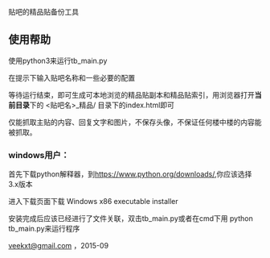 贴吧的精品贴备份工具
## 使用帮助
使用python3来运行tb_main.py

在提示下输入贴吧名称和一些必要的配置

等待运行结束，即可生成可本地浏览的精品贴副本和精品贴索引，用浏览器打开**当前目录**下的 <贴吧名>_精品/ 目录下的index.html即可

仅能抓取主贴的内容、回复文字和图片，不保存头像，不保证任何楼中楼的内容能被抓取。

### windows用户：
首先下载python解释器，到<https://www.python.org/downloads/>,你应该选择3.x版本

进入下载页面下载 Windows x86 executable installer 

安装完成后应该已经进行了文件关联，双击tb_main.py或者在cmd下用 python tb_main.py来运行程序

veekxt@gmail.com ，2015-09

